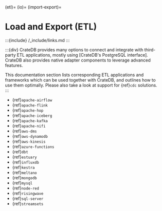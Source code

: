 (etl)=
(io)=
(import-export)=
# Load and Export (ETL)

:::{include} /_include/links.md
:::

:::{div}
CrateDB provides many options to connect and integrate with third-party
ETL applications, mostly using [CrateDB's PostgreSQL interface].
CrateDB also provides native adapter components to leverage advanced
features.

This documentation section lists corresponding ETL applications and
frameworks which can be used together with CrateDB, and outlines how
to use them optimally.
Please also take a look at support for {ref}`cdc` solutions.
:::


- {ref}`apache-airflow`
- {ref}`apache-flink`
- {ref}`apache-hop`
- {ref}`apache-iceberg`
- {ref}`apache-kafka`
- {ref}`apache-nifi`
- {ref}`aws-dms`
- {ref}`aws-dynamodb`
- {ref}`aws-kinesis`
- {ref}`azure-functions`
- {ref}`dbt`
- {ref}`estuary`
- {ref}`influxdb`
- {ref}`kestra`
- {ref}`meltano`
- {ref}`mongodb`
- {ref}`mysql`
- {ref}`node-red`
- {ref}`risingwave`
- {ref}`sql-server`
- {ref}`streamsets`
